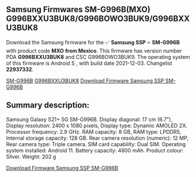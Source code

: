 <h2>Samsung Firmwares SM-G996B(MXO) G996BXXU3BUK8/G996BOWO3BUK9/G996BXXU3BUK8</h2>
Download the Samsung firmware for the ✅ <strong>Samsung SSP </strong> ⭐ <strong>SM-G996B</strong> with product code <strong>MXO</strong> <strong> from Mexico</strong>. This firmware has version number PDA <strong>G996BXXU3BUK8</strong> and CSC G996BOWO3BUK9. The operating system of this firmware is Android S , with build date 2021-12-03. Changelist <strong>22937332</strong>.


[SM-G996B](https://samfirm.shop/samsung/model/SM-G996B)
[G996BXXU3BUK8](https://samfirm.shop/samsung/pda/G996BXXU3BUK8)
[Download Firmware Samsung SSP SM-G996B](https://samfirm.shop/samsung/firmware/479746)
<h2>Summary description:</h2>
<p>Samsung Galaxy S21+ 5G SM-G996B. Display diagonal: 17 cm (6.7"), Display resolution: 2400 x 1080 pixels, Display type: Dynamic AMOLED 2X. Processor frequency: 2.9 GHz. RAM capacity: 8 GB, RAM type: LPDDR5, Internal storage capacity: 128 GB. Rear camera resolution (numeric): 12 MP, Rear camera type: Triple camera. SIM card capability: Dual SIM. Operating system installed: Android 11. Battery capacity: 4800 mAh. Product colour: Silver. Weight: 202 g</p>


[Download Firmware Samsung SSP SM-G996B](https://samfirm.shop/samsung/firmware/479746)
